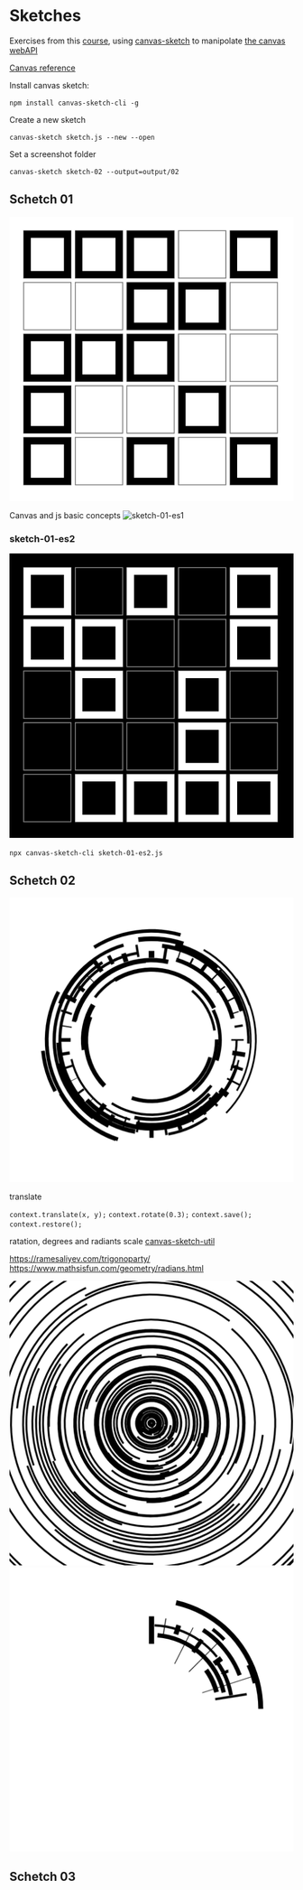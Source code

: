 # Sketches

Exercises from this [course](https://www.domestika.org/it/courses/2729-coding-creativo-realizza-visual-con-javascript/course), using [canvas-sketch](https://github.com/mattdesl/canvas-sketch) to manipolate [the canvas webAPI](https://developer.mozilla.org/en-US/docs/Web/API/Canvas_API)

[Canvas reference](https://www.w3schools.com/tags/ref_canvas.asp)

Install canvas sketch:

```
npm install canvas-sketch-cli -g
```

Create a new sketch

```
canvas-sketch sketch.js --new --open
```

Set a screenshot folder

```
canvas-sketch sketch-02 --output=output/02
```

## Schetch 01

![sketch-01](docs/sketch-01.png)

Canvas and js basic concepts
![sketch-01-es1](https://codepen.io/Lichfolky/pen/QWQBaMW)

### sketch-01-es2

![sketch-01b](docs/sketch-01b.png)

`npx canvas-sketch-cli sketch-01-es2.js`

## Schetch 02

![sketch-02](docs/sketch-02.png)

translate

`context.translate(x, y);`
`context.rotate(0.3);`
`context.save();`
`context.restore();`

ratation, degrees and radiants
scale
[canvas-sketch-util](https://github.com/mattdesl/canvas-sketch-util)

https://ramesaliyev.com/trigonoparty/
https://www.mathsisfun.com/geometry/radians.html

![sketch-02a](docs/sketch-02a.png)
![sketch-02b](docs/sketch-02b.png)

## Schetch 03
